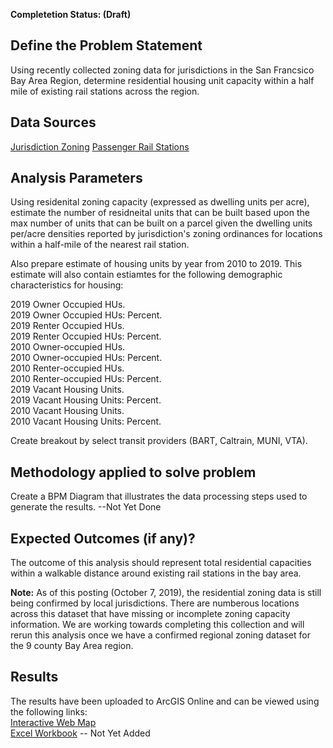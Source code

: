 **Completetion Status: (Draft)**

## Define the Problem Statement
Using recently collected zoning data for jurisdictions in the San Francsico Bay Area Region, determine residential housing unit capacity within a half mile of existing rail stations across the region.

## Data Sources
[Jurisdiction Zoning](https://github.com/BayAreaMetro/DataServices/blob/master/Project-Documentation/mdm/policy-mdm/land-use.md#zoning)
[Passenger Rail Stations](https://mtc.maps.arcgis.com/home/item.html?id=efd75b7bb3c04dbda06c6e7cd73e9336)

## Analysis Parameters
Using residenital zoning capacity (expressed as dwelling units per acre), estimate the number of residneital units that can be built based upon the max number of units that can be built on a parcel given the dwelling units per/acre densities reported by jurisdiction's zoning ordinances for locations within a half-mile of the nearest rail station.  

Also prepare estimate of housing units by year from 2010 to 2019.  This estimate will also contain estiamtes for the following demographic characteristics for housing:  

2019 Owner Occupied HUs.   
2019 Owner Occupied HUs: Percent.   
2019 Renter Occupied HUs.   
2019 Renter Occupied HUs: Percent.   
2010 Owner-occupied HUs.   
2010 Owner-occupied HUs: Percent.   
2010 Renter-occupied HUs.   
2010 Renter-occupied HUs: Percent.   
2019 Vacant Housing Units.   
2019 Vacant Housing Units: Percent.   
2010 Vacant Housing Units.   
2010 Vacant Housing Units: Percent.   

Create breakout by select transit providers (BART, Caltrain, MUNI, VTA).

## Methodology applied to solve problem  
Create a BPM Diagram that illustrates the data processing steps used to generate the results. --Not Yet Done

## Expected Outcomes (if any)?
The outcome of this analysis should represent total residential capacities within a walkable distance around existing rail stations in the bay area.  

**Note:** As of this posting (October 7, 2019), the residential zoning data is still being confirmed by local jurisdictions.  There are numberous locations across this dataset that have missing or incomplete zoning capacity information.  We are working towards completing this collection and will rerun this analysis once we have a confirmed regional zoning dataset for the 9 county Bay Area region.

## Results  
The results have been uploaded to ArcGIS Online and can be viewed using the following links:  
[Interactive Web Map](https://arcg.is/00Lua5)  
[Excel Workbook]() -- Not Yet Added
